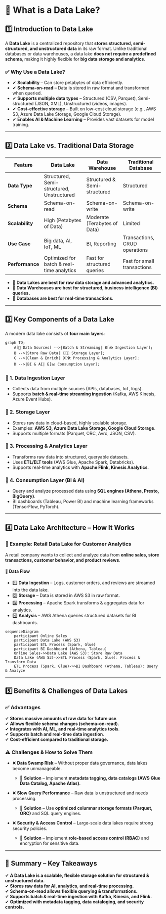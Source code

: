 # **🌊 What is a Data Lake?**

## **1️⃣ Introduction to Data Lake**

A **Data Lake** is a centralized repository that **stores structured, semi-structured, and unstructured data** in its raw format. Unlike traditional databases or data warehouses, a data lake **does not require a predefined schema**, making it highly flexible for **big data storage and analytics**.

### **✅ Why Use a Data Lake?**

- ✔ **Scalability** – Can store petabytes of data efficiently.
- ✔ **Schema-on-read** – Data is stored in raw format and transformed when queried.
- ✔ **Supports multiple data types** – Structured (CSV, Parquet), Semi-structured (JSON, XML), Unstructured (videos, images).
- ✔ **Cost-effective storage** – Built on low-cost cloud storage (e.g., AWS S3, Azure Data Lake Storage, Google Cloud Storage).
- ✔ **Enables AI & Machine Learning** – Provides vast datasets for model training.

---

## **2️⃣ Data Lake vs. Traditional Data Storage**

| **Feature**     | **Data Lake**                             | **Data Warehouse**           | **Traditional Database**      |
| --------------- | ----------------------------------------- | ---------------------------- | ----------------------------- |
| **Data Type**   | Structured, Semi-structured, Unstructured | Structured & Semi-structured | Structured                    |
| **Schema**      | Schema-on-read                            | Schema-on-write              | Schema-on-write               |
| **Scalability** | High (Petabytes of Data)                  | Moderate (Terabytes of Data) | Limited                       |
| **Use Case**    | Big data, AI, IoT, ML                     | BI, Reporting                | Transactions, CRUD operations |
| **Performance** | Optimized for batch & real-time analytics | Fast for structured queries  | Fast for small transactions   |

- 🔹 **Data Lakes are best for raw data storage and advanced analytics.**
- 🔹 **Data Warehouses are best for structured, business intelligence (BI) queries.**
- 🔹 **Databases are best for real-time transactions.**

---

## **3️⃣ Key Components of a Data Lake**

A modern data lake consists of **four main layers**:

```mermaid
graph TD;
    A[📡 Data Sources] -->|Batch & Streaming| B[📥 Ingestion Layer];
    B -->|Store Raw Data| C[💾 Storage Layer];
    C -->|Clean & Enrich| D[🛠 Processing & Analytics Layer];
    D -->|BI & AI| E[📊 Consumption Layer];
```

### **📌 1. Data Ingestion Layer**

- Collects data from multiple sources (APIs, databases, IoT, logs).
- Supports **batch & real-time streaming ingestion** (Kafka, AWS Kinesis, Azure Event Hubs).

### **📌 2. Storage Layer**

- Stores raw data in cloud-based, highly scalable storage.
- Examples: **AWS S3, Azure Data Lake Storage, Google Cloud Storage.**
- Supports multiple formats (Parquet, ORC, Avro, JSON, CSV).

### **📌 3. Processing & Analytics Layer**

- Transforms raw data into structured, queryable datasets.
- Uses **ETL/ELT tools** (AWS Glue, Apache Spark, Databricks).
- Supports real-time analytics with **Apache Flink, Kinesis Analytics**.

### **📌 4. Consumption Layer (BI & AI)**

- Query and analyze processed data using **SQL engines (Athena, Presto, BigQuery)**.
- BI dashboards (Tableau, Power BI) and machine learning frameworks (TensorFlow, PyTorch).

---

## **4️⃣ Data Lake Architecture – How It Works**

### **📌 Example: Retail Data Lake for Customer Analytics**

A retail company wants to collect and analyze data from **online sales, store transactions, customer behavior, and product reviews**.

#### **🔄 Data Flow**

- 1️⃣ **Data Ingestion** – Logs, customer orders, and reviews are streamed into the data lake.
- 2️⃣ **Storage** – Data is stored in AWS S3 in raw format.
- 3️⃣ **Processing** – Apache Spark transforms & aggregates data for analytics.
- 4️⃣ **Analysis** – AWS Athena queries structured datasets for BI dashboards.

```mermaid
sequenceDiagram
    participant Online Sales
    participant Data Lake (AWS S3)
    participant ETL Process (Spark, Glue)
    participant BI Dashboard (Athena, Tableau)
    Online Sales->>Data Lake (AWS S3): Store Raw Data
    Data Lake (AWS S3)->>ETL Process (Spark, Glue): Process & Transform Data
    ETL Process (Spark, Glue)->>BI Dashboard (Athena, Tableau): Query & Analyze
```

---

## **5️⃣ Benefits & Challenges of Data Lakes**

### **✅ Advantages**

✔ **Stores massive amounts of raw data for future use**.  
✔ **Allows flexible schema changes (schema-on-read)**.  
✔ **Integrates with AI, ML, and real-time analytics tools**.  
✔ **Supports batch and real-time data ingestion**.  
✔ **Cost-efficient compared to traditional storage.**

### **⚠️ Challenges & How to Solve Them**

- ❌ **Data Swamp Risk** – Without proper data governance, data lakes become unmanageable.

  - 🔹 **Solution** – Implement **metadata tagging, data catalogs (AWS Glue Data Catalog, Apache Atlas).**

- ❌ **Slow Query Performance** – Raw data is unstructured and needs processing.

  - 🔹 **Solution** – Use **optimized columnar storage formats (Parquet, ORC)** and SQL query engines.

- ❌ **Security & Access Control** – Large-scale data lakes require strong security policies.
  - 🔹 **Solution** – Implement **role-based access control (RBAC)** and encryption for sensitive data.

---

## **🚀 Summary – Key Takeaways**

✔ **A Data Lake is a scalable, flexible storage solution for structured & unstructured data.**  
✔ **Stores raw data for AI, analytics, and real-time processing.**  
✔ **Schema-on-read allows flexible querying & transformations.**  
✔ **Supports batch & real-time ingestion with Kafka, Kinesis, and Flink.**  
✔ **Optimized with metadata tagging, data cataloging, and security controls.**
